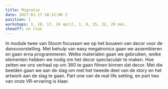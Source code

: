 ```yaml
---
title: Migratie
date: 2017-01-17 10:31:00 Z
position: 1
workshops: 3, 10, 17, 24 april, 1, 8, 15, 22, 29 mei.
showoff: no clue
---
```


In module twee van Stoom focussen we op het bouwen van decor voor de dansvoorstelling. Met behulp van easy megatronics gaan we assembleren en gaan erna programmeren. Welke materialen gaan we gebruiken, welke elementen hebben we nodig om het decor spectaculair te maken. Hoe zetten we ons verhaal op om 360 te gaan filmen binnen dat decor. Met die beelden gaan we aan de slag om met het tweede deel van de story en het artwork aan de slag te gaan. Part one van de real life setting, en part two van onze VR-ervaring is klaar. 
